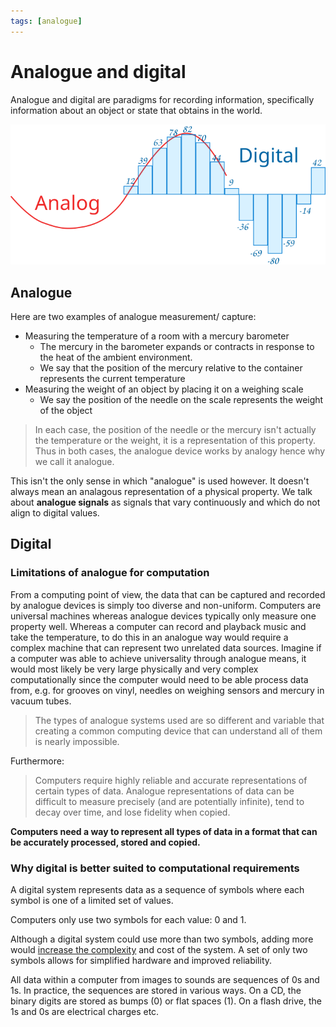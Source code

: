 ```yaml
---
tags: [analogue]
---
```


# Analogue and digital

Analogue and digital are paradigms for recording information, specifically
information about an object or state that obtains in the world.

![](static/analog-digital.svg)

## Analogue

Here are two examples of analogue measurement/ capture:

- Measuring the temperature of a room with a mercury barometer
  - The mercury in the barometer expands or contracts in response to the heat of
    the ambient environment.
  - We say that the position of the mercury relative to the container represents
    the current temperature
- Measuring the weight of an object by placing it on a weighing scale
  - We say the position of the needle on the scale represents the weight of the
    object

> In each case, the position of the needle or the mercury isn't actually the
> temperature or the weight, it is a representation of this property. Thus in
> both cases, the analogue device works by analogy hence why we call it
> analogue.

This isn't the only sense in which "analogue" is used however. It doesn't always
mean an analagous representation of a physical property. We talk about
**analogue signals** as signals that vary continuously and which do not align to
digital values.

## Digital

### Limitations of analogue for computation

From a computing point of view, the data that can be captured and recorded by
analogue devices is simply too diverse and non-uniform. Computers are universal
machines whereas analogue devices typically only measure one property well.
Whereas a computer can record and playback music and take the temperature, to do
this in an analogue way would require a complex machine that can represent two
unrelated data sources. Imagine if a computer was able to achieve universality
through analogue means, it would most likely be very large physically and very
complex computationally since the computer would need to be able process data
from, e.g. for grooves on vinyl, needles on weighing sensors and mercury in
vacuum tubes.

> The types of analogue systems used are so different and variable that creating
> a common computing device that can understand all of them is nearly
> impossible.

Furthermore:

> Computers require highly reliable and accurate representations of certain
> types of data. Analogue representations of data can be difficult to measure
> precisely (and are potentially infinite), tend to decay over time, and lose
> fidelity when copied.

**Computers need a way to represent all types of data in a format that can be
accurately processed, stored and copied.**

### Why digital is better suited to computational requirements

A digital system represents data as a sequence of symbols where each symbol is
one of a limited set of values.

Computers only use two symbols for each value: 0 and 1.

Although a digital system could use more than two symbols, adding more would
[increase the complexity](Why_computers_use_binary.md#from-circuits-to-programs)
and cost of the system. A set of only two symbols allows for simplified hardware
and improved reliability.

All data within a computer from images to sounds are sequences of 0s and 1s. In
practice, the sequences are stored in various ways. On a CD, the binary digits
are stored as bumps (0) or flat spaces (1). On a flash drive, the 1s and 0s are
electrical charges etc.
